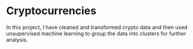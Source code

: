 # Cryptocurrencies
In this project, I have cleaned and transformed crypto data and then used unsupervised machine learning to group the data into clusters for further analysis.
